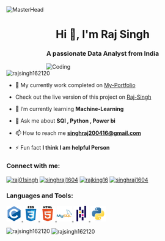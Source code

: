 <img src="https://i.pinimg.com/originals/91/16/8b/91168b4873f6659b3e9fdfe4b89cd864.gif" alt="MasterHead" width="800" height="300">

<h1 align="center">Hi 👋, I'm Raj Singh</h1>
<h3 align="center">A passionate Data Analyst from India</h3>
<img align="right" alt="Coding" width="400" src="https://user-images.githubusercontent.com/74038190/212750147-854a394f-fee9-4080-9770-78a4b7ece53f.gif">

<p align="left"> <img src="https://komarev.com/ghpvc/?username=rajsingh162120&label=Profile%20views&color=0e75b6&style=flat" alt="rajsingh162120" /> </p>

- 🔭 My currently work completed on [My-Portfolio](https://github.com/rajsingh162120/Portfolio)

- Check out the live version of this project on [Raj-Singh](https://rajsingh.streamlit.app/)
  
- 🌱 I’m currently learning **Machine-Learning**

- 💬 Ask me about **SQl , Python , Power bi**

- 📫 How to reach me **singhraj200416@gmail.com**

- ⚡ Fun fact **I think I am helpful Person**
<h3 align="left">Connect with me:</h3>
<p align="left">
<a href="https://linkedin.com/in/raj01singh" target="blank"><img align="center" src="https://raw.githubusercontent.com/rahuldkjain/github-profile-readme-generator/master/src/images/icons/Social/linked-in-alt.svg" alt="raj01singh" height="30" width="40" /></a>
<a href="https://www.hackerrank.com/singhraj1604" target="blank"><img align="center" src="https://raw.githubusercontent.com/rahuldkjain/github-profile-readme-generator/master/src/images/icons/Social/hackerrank.svg" alt="singhraj1604" height="30" width="40" /></a>
<a href="https://www.leetcode.com/rajking16" target="blank"><img align="center" src="https://raw.githubusercontent.com/rahuldkjain/github-profile-readme-generator/master/src/images/icons/Social/leet-code.svg" alt="rajking16" height="30" width="40" /></a>
<a href="https://auth.geeksforgeeks.org/user/singhraj1604" target="blank"><img align="center" src="https://raw.githubusercontent.com/rahuldkjain/github-profile-readme-generator/master/src/images/icons/Social/geeks-for-geeks.svg" alt="singhraj1604" height="30" width="40" /></a>
</p>

<h3 align="left">Languages and Tools:</h3>
<p align="left"> <a href="https://www.cprogramming.com/" target="_blank" rel="noreferrer"> <img src="https://raw.githubusercontent.com/devicons/devicon/master/icons/c/c-original.svg" alt="c" width="40" height="40"/> </a> <a href="https://www.w3schools.com/css/" target="_blank" rel="noreferrer"> <img src="https://raw.githubusercontent.com/devicons/devicon/master/icons/css3/css3-original-wordmark.svg" alt="css3" width="40" height="40"/> </a> <a href="https://www.w3.org/html/" target="_blank" rel="noreferrer"> <img src="https://raw.githubusercontent.com/devicons/devicon/master/icons/html5/html5-original-wordmark.svg" alt="html5" width="40" height="40"/> </a> <a href="https://www.mysql.com/" target="_blank" rel="noreferrer"> <img src="https://raw.githubusercontent.com/devicons/devicon/master/icons/mysql/mysql-original-wordmark.svg" alt="mysql" width="40" height="40"/> </a> <a href="https://pandas.pydata.org/" target="_blank" rel="noreferrer"> <img src="https://raw.githubusercontent.com/devicons/devicon/2ae2a900d2f041da66e950e4d48052658d850630/icons/pandas/pandas-original.svg" alt="pandas" width="40" height="40"/> </a> <a href="https://www.python.org" target="_blank" rel="noreferrer"> <img src="https://raw.githubusercontent.com/devicons/devicon/master/icons/python/python-original.svg" alt="python" width="40" height="40"/> </a> </p>

<p><img align="left" src="https://github-readme-stats.vercel.app/api/top-langs?username=rajsingh162120&show_icons=true&locale=en&layout=compact" alt="rajsingh162120" /></p>

<p>&nbsp;<img align="center" src="https://github-readme-stats.vercel.app/api?username=rajsingh162120&show_icons=true&locale=en" alt="rajsingh162120" /></p>
